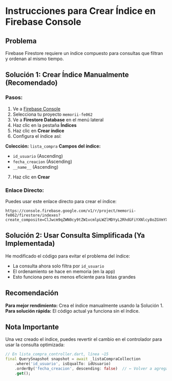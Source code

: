 # Instrucciones para Crear Índice en Firebase Console

## Problema
Firebase Firestore requiere un índice compuesto para consultas que filtran y ordenan al mismo tiempo.

## Solución 1: Crear Índice Manualmente (Recomendado)

### Pasos:
1. Ve a [Firebase Console](https://console.firebase.google.com/)
2. Selecciona tu proyecto `memorii-fe062`
3. Ve a **Firestore Database** en el menú lateral
4. Haz clic en la pestaña **Índices**
5. Haz clic en **Crear índice**
6. Configura el índice así:

**Colección:** `lista_compra`
**Campos del índice:**
- `id_usuario` (Ascending)
- `fecha_creacion` (Ascending)
- `__name__` (Ascending)

7. Haz clic en **Crear**

### Enlace Directo:
Puedes usar este enlace directo para crear el índice:
```
https://console.firebase.google.com/v1/r/project/memorii-fe062/firestore/indexes?create_composite=ClJwcm9qZWN0cy9tZW1vcmlpLWZlMDYyL2RhdGFiYXNlcy8oZGVmYXVsdCkvY29sbGVjdGlvbkdyb3Vwcy9saXN0YV9jb21wcmEvaW5kZXhlcy9fEAEaDgoKaWRfdXN1YXJpbxABGhIKDmZlY2hhX2NyZWFjaW9uEAEaDAoIX19uYW1lX18QAQ
```

## Solución 2: Usar Consulta Simplificada (Ya Implementada)

He modificado el código para evitar el problema del índice:
- La consulta ahora solo filtra por `id_usuario`
- El ordenamiento se hace en memoria (en la app)
- Esto funciona pero es menos eficiente para listas grandes

## Recomendación

**Para mejor rendimiento:** Crea el índice manualmente usando la Solución 1.
**Para solución rápida:** El código actual ya funciona sin el índice.

## Nota Importante

Una vez creado el índice, puedes revertir el cambio en el controlador para usar la consulta optimizada:

```dart
// En lista_compra_controller.dart, línea ~15
final QuerySnapshot snapshot = await _listaCompraCollection
    .where('id_usuario', isEqualTo: idUsuario)
    .orderBy('fecha_creacion', descending: false)  // ← Volver a agregar esta línea
    .get();
``` 